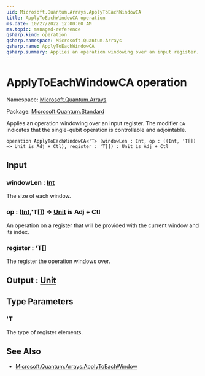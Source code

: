 ```yaml
---
uid: Microsoft.Quantum.Arrays.ApplyToEachWindowCA
title: ApplyToEachWindowCA operation
ms.date: 10/27/2022 12:00:00 AM
ms.topic: managed-reference
qsharp.kind: operation
qsharp.namespace: Microsoft.Quantum.Arrays
qsharp.name: ApplyToEachWindowCA
qsharp.summary: Applies an operation windowing over an input register. The modifier `CA` indicates that the single-qubit operation is controllable and adjointable.
---
```


# ApplyToEachWindowCA operation

Namespace: [Microsoft.Quantum.Arrays](xref:Microsoft.Quantum.Arrays)

Package: [Microsoft.Quantum.Standard](https://nuget.org/packages/Microsoft.Quantum.Standard)


Applies an operation windowing over an input register. The modifier `CA` indicates that the single-qubit operation is controllable and adjointable.

```qsharp
operation ApplyToEachWindowCA<'T> (windowLen : Int, op : ((Int, 'T[]) => Unit is Adj + Ctl), register : 'T[]) : Unit is Adj + Ctl
```


## Input

### windowLen : [Int](xref:microsoft.quantum.qsharp.valueliterals#int-literals)

The size of each window.


### op : ([Int](xref:microsoft.quantum.qsharp.valueliterals#int-literals),'T[]) => [Unit](xref:microsoft.quantum.qsharp.valueliterals#unit-literal)  is Adj + Ctl

An operation on a register that will be provided with the current window and its index.


### register : 'T[]

The register the operation windows over.



## Output : [Unit](xref:microsoft.quantum.qsharp.valueliterals#unit-literal)



## Type Parameters

### 'T

The type of register elements.

## See Also

- [Microsoft.Quantum.Arrays.ApplyToEachWindow](xref:Microsoft.Quantum.Arrays.ApplyToEachWindow)